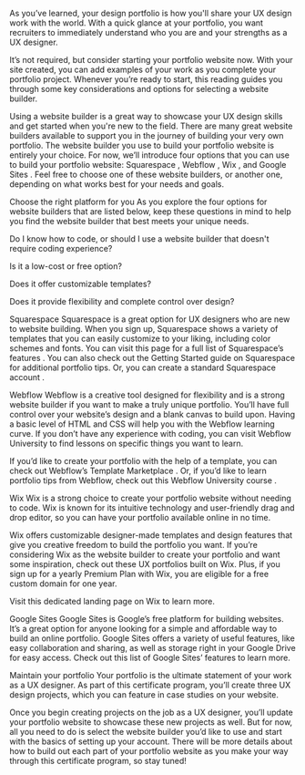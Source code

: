 As you’ve learned, your design portfolio is how you'll share your UX design work with the world. With a quick glance at your portfolio, you want recruiters to immediately understand who you are and your strengths as a UX designer. 

It’s not required, but consider starting your portfolio website now. With your site created, you can add examples of your work as you complete your portfolio project. Whenever you’re ready to start, this reading guides you through some key considerations and options for selecting a website builder.

Using a website builder is a great way to showcase your UX design skills and get started when you're new to the field. There are many great website builders available to support you in the journey of building your very own portfolio. The website builder you use to build your portfolio website is entirely your choice. For now, we’ll introduce four options that you can use to build your portfolio website:
 Squarespace
,
 Webflow
,
 Wix
, and
 Google Sites
. Feel free to choose one of these website builders, or another one, depending on what works best for your needs and goals.

Choose the right platform for you
As you explore the four options for website builders that are listed below, keep these questions in mind to help you find the website builder that best meets your unique needs.

Do I know how to code, or should I use a website builder that doesn't require coding experience?

Is it a low-cost or free option?

Does it offer customizable templates?

Does it provide flexibility and complete control over design?

Squarespace
Squarespace
 is a great option for UX designers who are new to website building. When you sign up, Squarespace shows a variety of templates that you can easily customize to your liking, including color schemes and fonts. You can visit this page for a
 full list of Squarespace’s features
. You can also check out the
 Getting Started guide
 on Squarespace for additional portfolio tips. Or, you can 
create a standard Squarespace account
.

Webflow
Webflow
 is a creative tool designed for flexibility and is a strong website builder if you want to make a truly unique portfolio. You’ll have full control over your website’s design and a blank canvas to build upon. Having a basic level of HTML and CSS will help you with the Webflow learning curve. If you don’t have any experience with coding, you can visit
 Webflow University
 to find lessons on specific things you want to learn.

If you’d like to create your portfolio with the help of a template, you can check out
 Webflow’s Template Marketplace
. Or, if you’d like to learn portfolio tips from Webflow, check out this
 Webflow University course
.

Wix
Wix
 is a strong choice to create your portfolio website without needing to code. Wix is known for its intuitive technology and user-friendly drag and drop editor, so you can have your portfolio available online in no time. 

Wix offers customizable designer-made templates and design features that give you creative freedom to build the portfolio you want. If you’re considering Wix as the website builder to create your portfolio and want some inspiration, check out
 these UX portfolios
 built on Wix. Plus, if you sign up for a yearly
 Premium Plan
 with Wix, you are eligible for a free custom domain for one year.

Visit this
 dedicated landing page
 on Wix to learn more. 

Google Sites
Google Sites
 is Google’s free platform for building websites. It’s a great option for anyone looking for a simple and affordable way to build an online portfolio. Google Sites offers a variety of useful features, like easy collaboration and sharing, as well as storage right in your Google Drive for easy access. Check out this
 list of Google Sites’ features
 to learn more.

Maintain your portfolio
Your portfolio is the ultimate statement of your work as a UX designer. As part of this certificate program, you’ll create three UX design projects, which you can feature in case studies on your website.

Once you begin creating projects on the job as a UX designer, you’ll update your portfolio website to showcase these new projects as well. But for now, all you need to do is select the website builder you’d like to use and start with the basics of setting up your account. There will be more details about how to build out each part of your portfolio website as you make your way through this certificate program, so stay tuned!